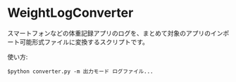 WeightLogConverter
====
スマートフォンなどの体重記録アプリのログを、まとめて対象のアプリのインポート可能形式ファイルに変換するスクリプトです。

使い方:
```
$python converter.py -m 出力モード ログファイル...
```
